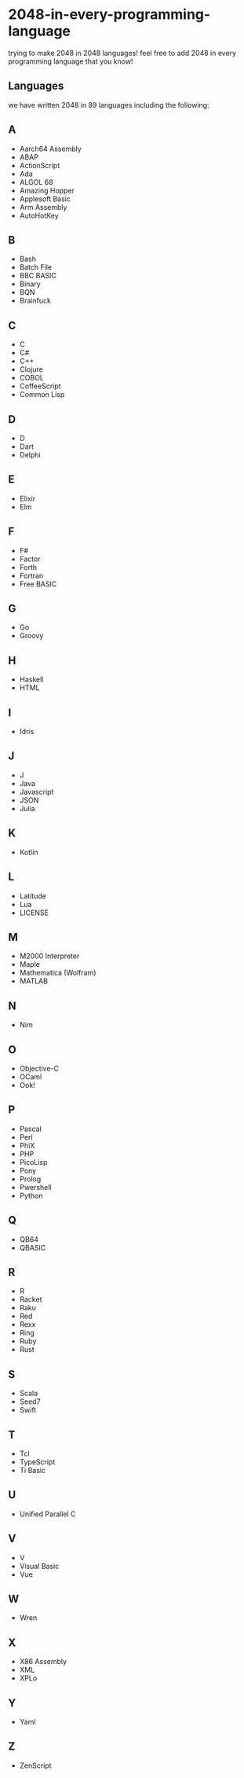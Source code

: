 # 2048-in-every-programming-language
trying to make 2048 in 2048 languages! feel free to add 2048 in every programming language that you know! 
## Languages
we have written 2048 in 89 languages including the following:
## A
* Aarch64 Assembly
* ABAP
* ActionScript
* Ada
* ALGOL 68
* Amazing Hopper
* Applesoft Basic
* Arm Assembly
* AutoHotKey
## B
* Bash
* Batch File
* BBC BASIC
* Binary
* BQN
* Brainfuck
## C
* C
* C#
* C++
* Clojure
* COBOL
* CoffeeScript
* Common Lisp
## D
* D
* Dart
* Delphi
## E
* Elixir
* Elm
## F
* F#
* Factor
* Forth
* Fortran
* Free BASIC
## G
* Go
* Groovy
## H
* Haskell
* HTML
## I
* Idris
## J
* J
* Java
* Javascript
* JSON
* Julia
## K
* Kotlin
## L
* Latitude
* Lua
* LICENSE
## M
* M2000 Interpreter
* Maple
* Mathematica (Wolfram)
* MATLAB
## N
* Nim
## O
* Objective-C
* OCaml
* Ook!
## P
* Pascal
* Perl
* PhiX
* PHP
* PicoLisp
* Pony
* Prolog
* Pwershell
* Python
## Q
* QB64
* QBASIC
## R
* R
* Racket
* Raku
* Red
* Rexx
* Ring
* Ruby
* Rust
## S
* Scala
* Seed7
* Swift
## T
* Tcl
* TypeScript
* Ti Basic
## U
* Unified Parallel C
## V
* V
* Visual Basic
* Vue
## W
* Wren
## X
* X86 Assembly
* XML
* XPLo
## Y
* Yaml
## Z
* ZenScript

